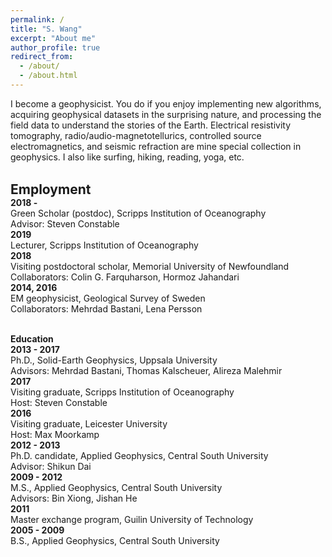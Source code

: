 ```yaml
---
permalink: /
title: "S. Wang"
excerpt: "About me"
author_profile: true
redirect_from: 
  - /about/
  - /about.html
---
```


I become a geophysicist. You do if you enjoy implementing new algorithms, acquiring geophysical datasets in the surprising nature, and processing the field data to understand the stories of the Earth. Electrical resistivity tomography, radio/audio-magnetotellurics, controlled source electromagnetics, and seismic refraction are mine special collection in geophysics. I also like surfing, hiking, reading, yoga, etc.

<br> <b> <span style="font-size:150%"> Employment </span> </b>
<br> <b>2018 -</b> 
<br> Green Scholar (postdoc), Scripps Institution of Oceanography
<br> Advisor: Steven Constable
<br> <b>2019</b> 
<br> Lecturer, Scripps Institution of Oceanography
<br> <b>2018</b> 
<br> Visiting postdoctoral scholar, Memorial University of Newfoundland
<br> Collaborators: Colin G. Farquharson, Hormoz Jahandari
<br> <b>2014, 2016</b> 
<br> EM geophysicist, Geological Survey of Sweden
<br> Collaborators: Mehrdad Bastani, Lena Persson

<br> <b>Education</b>
<br> <b>2013 - 2017</b> 
<br> Ph.D., Solid-Earth Geophysics, Uppsala University
<br> Advisors: Mehrdad Bastani, Thomas Kalscheuer, Alireza Malehmir
<br> <b>2017</b> 
<br> Visiting graduate, Scripps Institution of Oceanography
<br> Host: Steven Constable
<br> <b>2016</b> 
<br> Visiting graduate, Leicester University
<br> Host: Max Moorkamp
<br> <b>2012 - 2013</b> 
<br> Ph.D. candidate, Applied Geophysics, Central South University
<br> Advisor: Shikun Dai
<br> <b>2009 - 2012</b> 
<br> M.S., Applied Geophysics, Central South University
<br> Advisors: Bin Xiong, Jishan He
<br> <b>2011</b> 
<br> Master exchange program, Guilin University of Technology
<br> <b>2005 - 2009</b> 
<br> B.S., Applied Geophysics, Central South University
